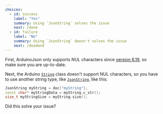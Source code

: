 ```yaml
---
choices:
  - id: success
    label: "Yes"
    summary: Using `JsonString` solves the issue
    next: /done
  - id: failure
    label: "No"
    summary: Using `JsonString` doesn't solves the issue
    next: /deadend
---
```


First, ArduinoJson only supports NUL characters since [version 6.19](/news/2022/01/08/arduinojson-6-19-0/), so make sure you are up-to-date.

Next, the Arduino [`String`](https://www.arduino.cc/reference/en/language/variables/data-types/stringobject/) class doesn't support NUL characters, so you have to use another string type, like [`JsonString`](/v6/api/jsonstring/), like this:

```c++
JsonString myString = doc["myString"];
const char* myStringData = myString.c_str();
size_t myStringSize = myString.size();
```

Did this solve your issue?